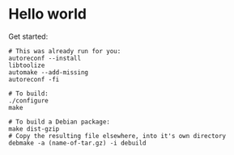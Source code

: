 # Hello world

Get started:

```
# This was already run for you:
autoreconf --install
libtoolize
automake --add-missing
autoreconf -fi
```

```
# To build:
./configure
make
```

```
# To build a Debian package:
make dist-gzip
# Copy the resulting file elsewhere, into it's own directory
debmake -a (name-of-tar.gz) -i debuild
```

